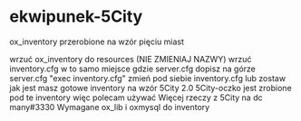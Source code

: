 # ekwipunek-5City
ox_inventory przerobione na wzór pięciu miast

wrzuć ox_inventory do resources (NIE ZMIENIAJ NAZWY)
wrzuć inventory.cfg w to samo miejsce gdzie server.cfg
dopisz na górze server.cfg "exec inventory.cfg"
zmień pod siebie inventory.cfg lub zostaw jak jest
masz gotowe inventory na wzór 5City 2.0
5City-oczko jest zrobione pod te inventory więc polecam używać
Więcej rzeczy z 5City na dc many#3330
Wymagane ox_lib i oxmysql do inventory
